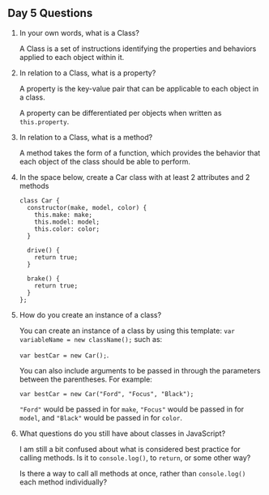 ## Day 5 Questions

1. In your own words, what is a Class?

    A Class is a set of instructions identifying the properties and behaviors applied to each object within it.

1. In relation to a Class, what is a property?

    A property is the key-value pair that can be applicable to each object in a class.

    A property can be differentiated per objects when written as `this.property`.

1. In relation to a Class, what is a method?

    A method takes the form of a function, which provides the behavior that each object of the class should be able to perform.

1. In the space below, create a Car class with at least 2 attributes and 2 methods

    ```
    class Car {
      constructor(make, model, color) {
        this.make: make;
        this.model: model;
        this.color: color;
      }

      drive() {
        return true;
      }

      brake() {
        return true;
      }  
    };
    ```

1. How do you create an instance of a class?

    You can create an instance of a class by using this template: `var variableName = new className();` such as:

    `var bestCar = new Car();`.  

    You can also include arguments to be passed in through the parameters between the parentheses.  For example:

    `var bestCar = new Car("Ford", "Focus", "Black");`

    `"Ford"` would be passed in for `make`, `"Focus"` would be passed in for `model`, and `"Black"` would be passed in for `color`.

1. What questions do you still have about classes in JavaScript?

    I am still a bit confused about what is considered best practice for calling methods.  Is it to `console.log()`, to `return`, or some other way?

    Is there a way to call all methods at once, rather than `console.log()` each method individually?
